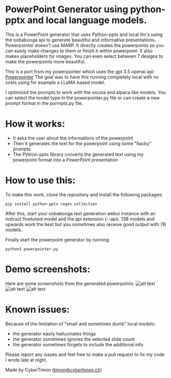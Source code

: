 # PowerPoint Generator using python-pptx and local language models.
This is a PowerPoint generator that uses Python-pptx and local llm's using the oobabooga api to generate beautiful and informative presentations. 
Powerpointer doesn't use MARP. It directly creates the powerpoints so you can easily make changes to them or finish it within powerpoint. It also makes placeholders for images.
You can even select between 7 designs to make the powerpoints more beautiful. 

This is a port from my powerpointer which uses the gpt 3.5 openai api: [Powerpointer](https://github.com/CyberTimon/powerpointer)
The goal was to have this running completely local with no costs using for example a LLaMA based model. 

I optimized the prompts to work with the vicuna and alpaca like models. You can select the model type in the powerpointer.py file or can create a new prompt format in the pormpts.py file.

# How it works:
- It asks the user about the informations of the powerpoint
- Then it generates the text for the powerpoint using some "hacky" prompts
- The Python-pptx library converts the generated text using my powerpoint format into a PowerPoint presentation

# How to use this:
To make this work, clone the repository and install the following packages: 
```
pip install python-pptx regex collection
```
After this, start your oobabooga text generation webui instance with an instruct finetuned model and the api extension (--api). 13B models and upwards work the best but you sometimes also receive good output with 7B models.

Finally start the powerpoint generator by running:
```
python3 powerpointer.py
```
# Demo screenshots:
Here are some screenshots from the generated powerpoints:
![alt text](https://github.com/CyberTimon/Powerpointer-For-Local-LLMs/main/Examples/AI_sample.png)
![alt text](https://github.com/CyberTimon/Powerpointer-For-Local-LLMs/main/Examples/AI_sample2.png)
![alt text](https://github.com/CyberTimon/Powerpointer-For-Local-LLMs/main/Examples/Example_run.png)

# Known issues:
Because of the limitation of "small and sometimes dumb" local models:
- the generator easily hallucinates things
- the generator sometimes ignores the selected slide count
- the generator sometimes forgets to include the additional info

Please report any issues and feel free to make a pull request to fix my code I wrote late at night.

Made by CyberTimon (timon@cybertimon.ch)
